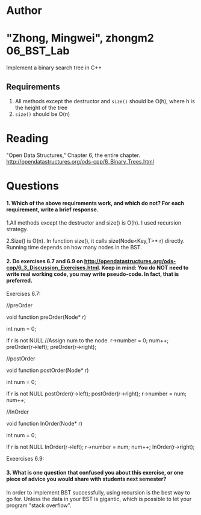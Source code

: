 Author
==========
"Zhong, Mingwei", zhongm2
06_BST_Lab
==============

Implement a binary search tree in C++

Requirements
------------

1. All methods except the destructor and `size()` should be O(h), where h is the height of the tree
2. `size()` should be O(n)

Reading
=======
"Open Data Structures," Chapter 6, the entire chapter. http://opendatastructures.org/ods-cpp/6_Binary_Trees.html

Questions
=========

#### 1. Which of the above requirements work, and which do not? For each requirement, write a brief response.

1.All methods except the destructor and size() is O(h). I used recursion 
strategy.

2.Size() is O(n). In function size(), it calls size(Node<Key,T>* r) directly.
Running time depends on how many nodes in the BST.

#### 2. Do exercises 6.7 and 6.9 on http://opendatastructures.org/ods-cpp/6_3_Discussion_Exercises.html. Keep in mind: You do NOT need to write real working code, you may write pseudo-code. In fact, that is preferred.

Exercises 6.7:

//preOrder

void function preOrder(Node* r)

int num = 0;

if r is not NULL
   //Assign num to the node.
   r->number = 0;
   num++;
   preOrder(r->left);
   preOrder(r->right);

 

//postOrder

void function postOrder(Node* r)

int num = 0;

if r is not NULL
   postOrder(r->left);
   postOrder(r->right);
   r->number = num;
   num++;


//InOrder

void function InOrder(Node* r)

int num = 0;

if r is not NULL
   InOrder(r->left);
   r->number = num;
   num++;
   InOrder(r->right);



Exeercises 6.9:




 












#### 3. What is one question that confused you about this exercise, or one piece of advice you would share with students next semester?

In order to implement BST successfully, using recursion is the best way to go 
for. Unless the data in your BST is gigantic, which is possible to let your
program "stack overflow".



